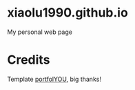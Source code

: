 # xiaolu1990.github.io
My personal web page

# Credits
Template [portfolYOU](https://github.com/YoussefRaafatNasry/portfolYOU), big thanks!